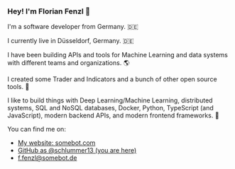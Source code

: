 ### Hey! I'm Florian Fenzl 👋

I'm a software developer from Germany. 🇩🇪

I currently live in Düsseldorf, Germany. 🇩🇪

I have been building APIs and tools for Machine Learning and data systems with different teams and organizations. 🌎

I created some Trader and Indicators and a bunch of other open source tools. 🚀

I like to build things with Deep Learning/Machine Learning, distributed systems, SQL and NoSQL databases, Docker, Python, TypeScript (and JavaScript), modern backend APIs, and modern frontend frameworks. 🤖

You can find me on:

* [My website: somebot.com](https://www.somebot.com/)
* [GitHub as @schlummer13 (you are here)](https://github.com/schlummer13)
* [f.fenzl@somebot.de](mailto:f.fenzl@somebot.de)


